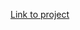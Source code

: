 <a href="https://fernandakagami.github.io/javaScript-projects/javaScript30/project01-drum-kit/" target="_blank">Link to project</a>